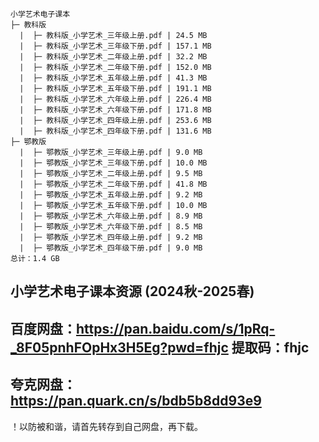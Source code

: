 ```
小学艺术电子课本
├─ 教科版
  |  ├─ 教科版_小学艺术_三年级上册.pdf | 24.5 MB
  |  ├─ 教科版_小学艺术_三年级下册.pdf | 157.1 MB
  |  ├─ 教科版_小学艺术_二年级上册.pdf | 32.2 MB
  |  ├─ 教科版_小学艺术_二年级下册.pdf | 152.0 MB
  |  ├─ 教科版_小学艺术_五年级上册.pdf | 41.3 MB
  |  ├─ 教科版_小学艺术_五年级下册.pdf | 191.1 MB
  |  ├─ 教科版_小学艺术_六年级上册.pdf | 226.4 MB
  |  ├─ 教科版_小学艺术_六年级下册.pdf | 171.8 MB
  |  ├─ 教科版_小学艺术_四年级上册.pdf | 253.6 MB
  |  ├─ 教科版_小学艺术_四年级下册.pdf | 131.6 MB
├─ 鄂教版
  |  ├─ 鄂教版_小学艺术_三年级上册.pdf | 9.0 MB
  |  ├─ 鄂教版_小学艺术_三年级下册.pdf | 10.0 MB
  |  ├─ 鄂教版_小学艺术_二年级上册.pdf | 9.5 MB
  |  ├─ 鄂教版_小学艺术_二年级下册.pdf | 41.8 MB
  |  ├─ 鄂教版_小学艺术_五年级上册.pdf | 9.2 MB
  |  ├─ 鄂教版_小学艺术_五年级下册.pdf | 10.0 MB
  |  ├─ 鄂教版_小学艺术_六年级上册.pdf | 8.9 MB
  |  ├─ 鄂教版_小学艺术_六年级下册.pdf | 8.5 MB
  |  ├─ 鄂教版_小学艺术_四年级上册.pdf | 9.2 MB
  |  ├─ 鄂教版_小学艺术_四年级下册.pdf | 9.0 MB
总计：1.4 GB
```

小学艺术电子课本资源 (2024秋-2025春) 
----------
百度网盘：https://pan.baidu.com/s/1pRq-_8F05pnhFOpHx3H5Eg?pwd=fhjc
提取码：fhjc
----------
夸克网盘：https://pan.quark.cn/s/bdb5b8dd93e9
----------
！以防被和谐，请首先转存到自己网盘，再下载。
